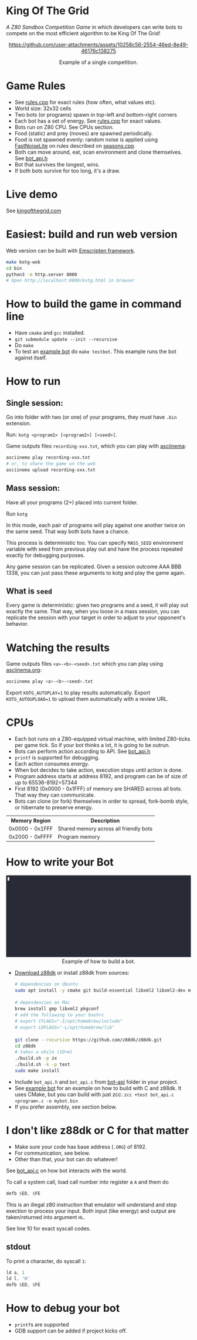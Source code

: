 # King Of The Grid

*A Z80 Sandbox Competition Game* in which developers can write
bots to compete on the most efficient algorithm to be King Of The Grid!

<div align="center">

https://github.com/user-attachments/assets/10258c56-2554-46ed-8e49-46176c138275
  
  Example of a single competition.
</div>

# Game Rules

* See [rules.cpp](src/rules.cpp) for exact rules (how often, what values etc).
* World size: 32x32 cells
* Two bots (or programs) spawn in top-left and bottom-right corners
* Each bot has a set of energy. See [rules.cpp](src/rules.cpp) for exact values.
* Bots run on Z80 CPU. See CPUs section.
* Food (static) and prey (moves) are spawned periodically.
* Food is not spawned evenly: random noise is applied using [FastNoiseLite](https://github.com/Auburn/FastNoiseLite) on rules described on [seasons.cpp](src/seasons.cpp)
* Both can move around, eat, scan environment and clone themselves. See [bot_api.h](bot-api/bot_api.h)
* Bot that survives the longest, wins.
* If both bots survive for too long, it's a draw.

# Live demo

See [kingofthegrid.com](https://kingofthegrid.com/run.html)

# Easiest: build and run web version

Web version can be built with [Emscripten framework](https://emscripten.org/docs/getting_started/downloads.html).

```bash
make kotg-web
cd bin
python3 -m http.server 8000
# Open http://localhost:8000/kotg.html in browser
```

# How to build the game in command line

* Have `cmake` and `gcc` installed.
* `git submodule update --init --recursive`
* Do `make`
* To test an [example bot](./examples/test-bot) do `make testbot`. This example
  runs the bot against itself.

# How to run

## Single session:

Go into folder with two (or one) of your programs, they must have `.bin` extension.

Run: `kotg <program1> [<program2>] [<seed>]`.

Game outputs files `recording-xxx.txt`, which you can play with [asciinema](https://asciinema.org/):
```bash
asciinema play recording-xxx.txt
# or, to share the game on the web
asciinema upload recording-xxx.txt
```

## Mass session:

Have all your programs (2+) placed into current folder.

Run `kotg`

In this mode, each pair of programs will play against one another twice on the same seed.
That way both bots have a chance.

This process is deterministic too. You can specify `MASS_SEED` environment variable with seed
from previous play out and have the process repeated exactly for debugging purposes.

Any game session can be replicated. Given a session outcome AAA BBB 1338, you can just pass these arguments to kotg
and play the game again.

## What is `seed`

Every game is deterministic: given two programs and a seed, it will play out exactly the same.
That way, when you loose in a mass session, you can replicate the session with your target in order to 
adjust to your opponent's behavior.

# Watching the results

Game outputs files `<a>-<b>-<seed>.txt` which you can play using [asciinema.org](https://asciinema.org/):

```bash
asciinema play <a>-<b>-<seed>.txt
```

Export `KOTG_AUTOPLAY=1` to play results automatically.
Export `KOTG_AUTOUPLOAD=1` to upload them automatically with a review URL.

# CPUs

* Each bot runs on a Z80-equipped virtual machine, with limited Z80-ticks per game tick. So if your bot thinks a lot,
  it is going to be outrun.
* Bots can perform action according to API. See [bot_api.h](bot-api/bot_api.h)
* `printf` is supported for debugging.
* Each action consumes energy.
* When bot decides to take action, execution stops until action is done.
* Program address starts at address 8192, and program can be of size of up to 65536-8192=57344
* First 8192 (0x0000 - 0x1FFF) of memory are SHARED across all bots. That way they can communicate.
* Bots can clone (or fork) themselves in order to spread, fork-bomb style, or hibernate to preserve energy.

<table>
<tr>
<th>Memory Region</th>
<th>Description</th>
</tr>
<tr>
<td>0x0000 - 0x1FFF</td>
<td>Shared memory across all friendly bots
<tr>
<td>0x2000 - 0xFFFF</td>
<td>Program memory</td>
</tr>
</table>

# How to write your Bot

<div align="center">
  <img src="doc/example-build.gif"/><br/>
  Example of how to build a bot.
</div>

* [Download z88dk](https://github.com/z88dk/z88dk/releases) or install z88dk from sources:
  ```bash
  # dependencies on Ubuntu
  sudo apt install -y cmake git build-essential libxml2 libxml2-dev m4 perl                                                                           
  
  # dependencies on Mac
  brew install gmp libxml2 pkgconf
  # add the following to your bashrc
  # export CFLAGS="-I/opt/homebrew/include"
  # export LDFLAGS="-L/opt/homebrew/lib"
  
  git clone --recursive https://github.com/z88dk/z88dk.git
  cd z88dk
  # takes a while (10+m)
  ./build.sh -p zx
  ./build.sh -k -p test
  sudo make install
  ```
* Include `bot_api.h` and `bot_api.c` from [bot-api](bot-api) folder in your project.
* See [example bot](./examples/test-bot) for an example on how to build with C and z88dk.
  It uses CMake, but you can build with just zcc: `zcc +test bot_api.c <program>.c -o mybot.bin`
* If you prefer assembly, see section below.

# I don't like z88dk or C for that matter

* Make sure your code has base address (`.ORG`) of 8192.
* For communication, see below.
* Other than that, your bot can do whatever!

See [bot_api.c](bot-api/bot_api.c) on how bot interacts with the world.

To call a system call, load call number into register a `A` and them do

```asm
defb $ED, $FE
```

This is an illegal z80 instruction that emulator will understand and stop exection to process
your input. Both input (like energy) and output are taken/returned into argument `HL`.

See line 10 for exact syscall codes.

## stdout

To print a character, do syscall `1`:

```asm
ld a, 1
ld l, 'H'
defb $ED, $FE
```

# How to debug your bot

* `printf`s are supported
* GDB support can be added if project kicks off.
